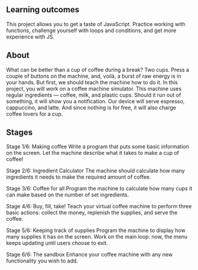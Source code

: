 
## Learning outcomes

This project allows you to get a taste of JavaScript. Practice working with functions, challenge yourself with loops and conditions, and get more experience with JS.

## About

What can be better than a cup of coffee during a break? Two cups. Press a couple of buttons on the machine, and, voilà, a burst of raw energy is in your hands. But first, we should teach the machine how to do it. In this project, you will work on a coffee machine simulator. This machine uses regular ingredients — coffee, milk, and plastic cups. Should it run out of something, it will show you a notification. Our device will serve espresso, cappuccino, and latte. And since nothing is for free, it will also charge coffee lovers for a cup.

## Stages

Stage 1/6: Making coffee
Write a program that puts some basic information on the screen. Let the machine describe what it takes to make a cup of coffee!

Stage 2/6: Ingredient Calculator
The machine should calculate how many ingredients it needs to make the required amount of coffee.

Stage 3/6: Coffee for all
Program the machine to calculate how many cups it can make based on the number of set ingredients.

Stage 4/6: Buy, fill, take!
Teach your virtual coffee machine to perform three basic actions: collect the money, replenish the supplies, and serve the coffee.

Stage 5/6: Keeping track of supplies
Program the machine to display how many supplies it has on the screen. Work on the main loop: now, the menu keeps updating until users choose to exit.

Stage 6/6: The sandbox
Enhance your coffee machine with any new functionality you wish to add. 

